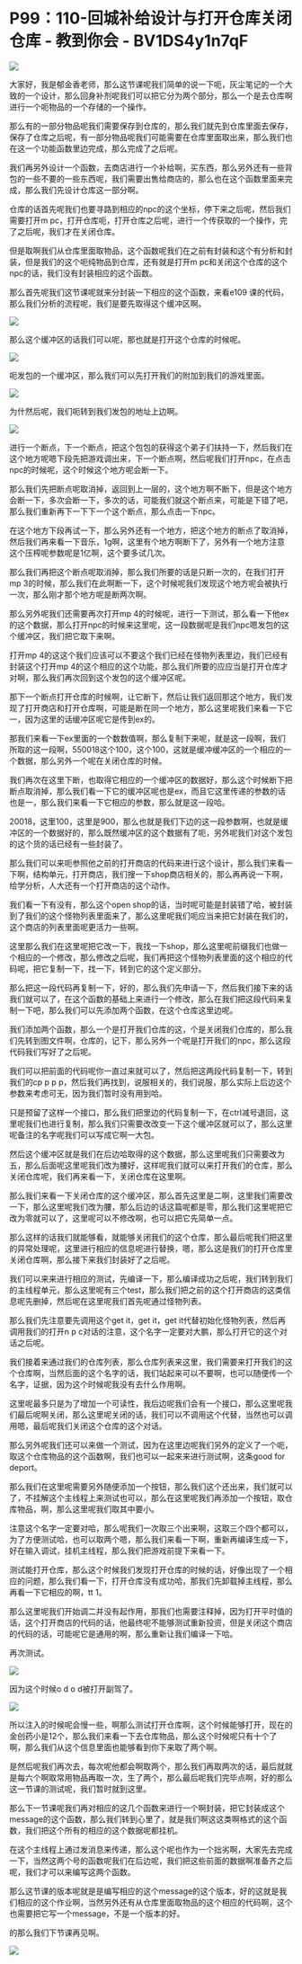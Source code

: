 # P99：110-回城补给设计与打开仓库关闭仓库 - 教到你会 - BV1DS4y1n7qF

![](img/d5fe28e77fb50ae6fd596c14025d5623_0.png)

大家好，我是郁金香老师，那么这节课呢我们简单的说一下呃，灰尘笔记的一个大致的一个设计，那么回身补剂呢我们可以把它分为两个部分，那么一个是去仓库啊进行一个呃物品的一个存储的一个操作。

那么有的一部分物品呢我们需要保存到仓库的，那么我们就先到仓库里面去保存，保存了仓库之后呢，有一部分物品呢我们可能需要在仓库里面取出来，那么我们也在这一个功能函数里边完成，那么完成了之后呢。

我们再另外设计一个函数，去商店进行一个补给啊，买东西，那么另外还有一些背包的一些不要的一些东西呢，我们需要出售给商店的，那么也在这个函数里面来完成，那么我们先设计仓库这一部分啊。

仓库的话首先呢我们也要寻路到相应的npc的这个坐标，停下来之后呢，然后我们需要打开m pc，打开仓库呃，打开仓库之后呢，进行一个传获取的一个操作，完了之后呢，我们才在关闭仓库。

但是取啊我们从仓库里面取物品，这个函数呢我们在之前有封装和这个有分析和封装，但是我们的这个呃纯物品到仓库，还有就是打开m pc和关闭这个仓库的这个npc的话，我们没有封装相应的这个函数。

那么首先呢我们这节课呢就来分封装一下相应的这个函数，来看e109 课的代码，那么我们分析的流程呢，我们是要先取得这个缓冲区啊。



![](img/d5fe28e77fb50ae6fd596c14025d5623_2.png)

那么这个缓冲区的话我们可以呢，那也就是打开这个仓库的时候呢。

![](img/d5fe28e77fb50ae6fd596c14025d5623_4.png)

呃发包的一个缓冲区，那么我们可以先打开我们的附加到我们的游戏里面。

![](img/d5fe28e77fb50ae6fd596c14025d5623_6.png)

为什然后呢，我们呃转到我们发包的地址上边啊。

![](img/d5fe28e77fb50ae6fd596c14025d5623_8.png)

进行一个断点，下一个断点，把这个包包的获得这个弟子们扶持一下，然后我们在这个地方呢嗯下段先把游戏调出来，下一个断点啊，然后呢我们打开npc，在点击npc的时候呢，这个时候这个地方呢会断一下。

那么我们先把断点呢取消掉，返回到上一层的，这个地方啊不断下，但是这个地方会断一下，多次会断一下，多次的话，可能我们就这个断点来，可能是下错了吧，那么我们重新再下一下下一个这个断点，那么点击一下npc。

在这个地方下段再试一下，那么另外还有一个地方，把这个地方的断点了取消掉，然后我们再来看一下音乐，1g啊，这里有个地方啊断下了，另外有一个地方注意这个压榨呢参数呢是1亿啊，这个要多试几次。

那么我们再把这个断点呢取消掉，那么我们所要的话是只断一次的，在我们打开mp 3的时候，那么我们在此啊断一下，这个时候呢我们发现这个地方呢会被执行一次，那么刚才那个地方呢是断两次啊。

那么另外呢我们还需要再次打开mp 4的时候呢，进行一下测试，那么看一下他ex的这个数据，那么打开npc的时候来这里呢，这一段数据呢是我们npc嗯发包的这个缓冲区，我们把它取下来啊。

打开mp 4的这这个我们应该可以不要这个我们已经在怪物列表里边，我们已经有封装这个打开mp 4的这个相应的这个功能，那么我们所要的应应当是打开仓库才对啊，那么我们再次回到这个发包的这个缓冲区呢。

那下一个断点打开仓库的时候啊，让它断下，然后让我们返回那这个地方，我们发现了打开商店和打开仓库啊，可能是断在同一个地方，那么这里呢我们来看一下它一，因为这里的话缓冲区呢它是传到ex的。

那我们来看一下ex里面的一个数数值啊，那么复制下来呢，就是这一段啊，我们所取的这一段啊，550018这个100，这个100，这就是缓冲缓冲区的一个相应的一个数据，那么另外一个呢在关闭仓库的时候。

我们再次在这里下断，也取得它相应的一个缓冲区的数据好，那么这个时候断下把断点取消掉，那么我们看一下它的缓冲区呢也是ex，而且它这里传递的参数的话也是一，那么我们来看一下它相应的参数，那么就是这一段哈。

20018，这里100，这里是900，那么也就是我们下边的这一段参数啊，也就是缓冲区的一个数据好的，那么既然缓冲区的这个数据有了呃，另外呢我们对这个发包的这个货的话已经有一些封装了。

那么我们可以来呃参照他之前的打开商店的代码来进行这个设计，那么我们来看一下啊，结构单元，打开商店，我们搜一下shop商店相关的，那么再再说一下啊，给学分析，人大还有一个打开商店的这个动作。

我们看一下有没有，那么这个open shop的话，当时呢可能是封装错了哈，被封装到了我们的这个怪物列表里面来了，那么这里呢我们呃应当来把它封装在我们的，这个商店的列表里面呢更活力一些啊。

这里那么我们在这里呢把它改一下，我找一下shop，那么这里呢前缀我们也做一个相应的一个修改，那么修改之后呢，我们再把这个怪物列表里面的这个相应的代码呢，把它复制一下，找一下，转到它的这个定义部分。

那么把这一段代码再复制一下，好的，那么我们先申请一下，然后我们接下来的话我们就可以了，在这个函数的基础上来进行一个修改，那么在我们把这段代码来复制一下吧，那么我们可以先添加两个函数，在这个仓库这里边呢。

我们添加两个函数，那么一个是打开我们仓库的这，个是关闭我们仓库的，那么我们先转到图文件啊，仓库的，记下，那么另外一个呢是打开我们的npc，那么这段代码我们写好了之后呢。

我们可以把前面的代码呢你一直过来就可以了，然后把这两段代码复制一下，转到我们的cp p p p，然后我们再找到，说服相关的，我们说服，那么实际上后边这个参数来考虑可无，因为我们暂时没有用到哈。

只是预留了这样一个接口，那么我们把里边的代码复制一下，在ctrl减号退回，这里呢我们也进行复制，那么我们只需要改改变一下这个缓冲区就可以了，那么这里呢备注的名字呢我们可以写成它啊一大包。

然后这个缓冲区就是我们在后边哈取得的这个数据，那么这里呢我们只需要改为五，那么后面呢这里呢我们改为腰好，这样呢我们就可以来打开我们的仓库，那么关闭仓库呢，我们再来看一下，关闭仓库在这里啊。

那么我们来看一下关闭仓库的这个缓冲区，那么首先这里是二啊，这里我们需要改一下，那么这里呢我们改为腰，那么后边的话这篇呢都是零，那么我们这里呢把它改为零就可以了，这里呢可以不修改啊，也可以把它先简单一点。

那么这样的话我们就能够看，就能够关闭我们的这个仓库，那么最后呢我们把这里的异常处理呢，这里进行相应的信息呢进行替换，嗯，那么这是我们的打开仓库里关闭仓库啊，那么接下来我们封装好了之后呢。

我们可以来来进行相应的测试，先编译一下，那么编译成功之后呢，我们转到我们的主线程单元，那么这里呢有三个test，那么我们把之前的这个打开商店的这类信息呢先删掉，然后呢在这里呢我们首先呢通过怪物列表。

那么我们先注意要先调用这个get it，get it，get it代替初始化怪物列表，然后再调用我们的打开n p c对话的注意，这个名字一定要对大鹏，那么打开它的这个对话之后呢。

我们接着来通过我们的仓库列表，那么仓库列表来这里，我们需要来打开我们的这个仓库啊，当然后面的这个名字的话，我们站起来可以不要啊，也可以随便传一个名字，证据，因为这个时候呢我没有去什么作用啊。

这里呢最多只是为了增加一个可读性，我后边呢我们会有一个接口，那么这里呢我们最后呢啊关闭，那么这里呢关闭的话，我们可以不调用这个代替，当然也可以调用嗯，最后呢我们关闭这个仓库的这个对话。

那么另外呢我们还可以来做一个测试，因为在这里边呢我们另外的定义了一个呃，取这个仓库物品的这个函数啊，我们也可以一起来来进行测试啊，这条good for deport。

那么我们在这里呢需要另外随便添加一个按钮，那么我们这个还出来，我们就可以了，不挂解这个主线程上来测试也可以，那么在这里呢我们再添加一个按钮，取仓库物品，啊，那么这里呢我们取其中要小。

注意这个名字一定要对哈，那么呢我们一次取三个出来啊，这取三个四个都可以，为了方便测试哈，也可以取两个嗯，那么我们来看一下啊，重新再编译生成一下，好在输入调试，挂机主线程，那么我们把游戏前提下来看一下。

测试能打开仓库，那么这个时候我们发现打开仓库的时候的话，好像出现了一个相应的问题，那么我们看一下，打开仓库没有成功哈，那我们先卸载掉主线程，那么再看一下它相应的啊，tt 1。

那么这里呢我们开始调二并没有起作用，那我们也需要注释掉，因为打开平时值的话，这个打开商店的代码的话，他最终呢不能够测试重新投资，但是关闭这个商店的代码的话，可能呢它是通用的啊，那么重新让我们编译一下哈。

再次测试。

![](img/d5fe28e77fb50ae6fd596c14025d5623_10.png)

因为这个时候o d o d被打开副驾了。

![](img/d5fe28e77fb50ae6fd596c14025d5623_12.png)

所以注入的时候呢会慢一些，啊那么测试打开仓库啊，这个时候能够打开，现在的金创药小是12个，那么我们来看一下去仓库物品，那么这个时候呢只有十个了啊，那么我们从这个信息里面也能够看到你下来取了两个啊。

是然后呢我们再次去，每次呢他都会啊取两个，那么我们再取两次的话，最后就就是每六个啊取常用物品再取一次，生了两个，那么最后呢我们完毕点啊，好的那么这一节课的测试呢，我们暂时就到这里。

那么下一节课呢我们再对相应的这几个函数来进行一个啊封装，把它封装成这个message的这个函数，那么我们转到心里了，就是我们啊这这类啊格式的这个函数，我们把这个所有的相应的这个数据呢都挂机。

在这个主线程上通过发消息来传递，那么这个呢也作为一个拙劣啊，大家先去完成一下，当然这两个号的函数呢我们在后边呢，我们把这些前面的数据啊准备齐之后呢，我们才可以来编写这两个函数。

那么这节课的版本呢就是是编写相应的这个message的这个版本，好的这就是我们相应的这个作业啊，当然另外还有从仓库里面取物品的这个相应的代码啊，这个也需要把它写一个message，不是一个版本的好。

的那么我们下节课再见啊。

![](img/d5fe28e77fb50ae6fd596c14025d5623_14.png)